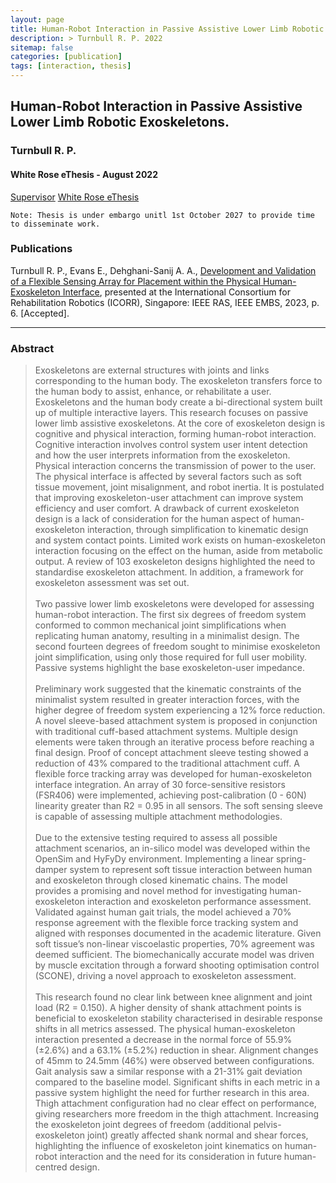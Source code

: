 ```yaml
---
layout: page
title: Human-Robot Interaction in Passive Assistive Lower Limb Robotic Exoskeletons 
description: > Turnbull R. P. 2022
sitemap: false
categories: [publication]
tags: [interaction, thesis]
---
```


<h2> Human-Robot Interaction in Passive Assistive Lower Limb Robotic Exoskeletons. </h2>

<h3> Turnbull R. P. </h3>
<h4> White Rose eThesis - August 2022</h4> 

<!--<a class="btn btn-outline-primary my-1 mr-1" href="/project/true-rehab/">PDF</a>-->
<!--<a class="btn btn-outline-primary my-1 mr-1" href="/project/true-rehab/">Project</a>-->
<a class="btn btn-outline-primary my-1 mr-1" href="https://eps.leeds.ac.uk/mechanical-engineering/staff/110/professor-abbas-a-dehghani-sanij">Supervisor</a>
<a class="btn btn-outline-primary my-1 mr-1" href="https://etheses.whiterose.ac.uk/31307/">White Rose eThesis</a>

~~~
Note: Thesis is under embargo unitl 1st October 2027 to provide time to disseminate work.
~~~

<h3> Publications </h3>

Turnbull R. P., Evans E., Dehghani-Sanij A. A., [Development and Validation of a Flexible Sensing Array for Placement within the Physical Human-Exoskeleton Interface](https://rpturnbull.github.io/publications/ICORR-2023/), presented at the International Consortium for Rehabilitation Robotics (ICORR), Singapore: IEEE RAS, IEEE EMBS, 2023, p. 6. [Accepted].


<hr>

 <h3> Abstract </h3>
<blockquote>
Exoskeletons are external structures with joints and links corresponding to the human body. The exoskeleton transfers force to the human body to assist, enhance, or rehabilitate a user. Exoskeletons and the human body create a bi-directional system built up of multiple interactive layers. This research focuses on passive lower limb assistive exoskeletons. At the core of exoskeleton design is cognitive and physical interaction, forming human-robot interaction. Cognitive interaction involves control system user intent detection and how the user interprets information from the exoskeleton. Physical interaction concerns the transmission of power to the user. The physical interface is affected by several factors such as soft tissue movement, joint misalignment, and robot inertia. It is postulated that improving exoskeleton-user attachment can improve system efficiency and user comfort. A drawback of current exoskeleton design is a lack of consideration for the human aspect of human-exoskeleton interaction, through simplification to kinematic design and system contact points. Limited work exists on human-exoskeleton interaction focusing on the effect on the human, aside from metabolic output. A review of 103 exoskeleton designs highlighted the need to standardise exoskeleton attachment. In addition, a framework for exoskeleton assessment was set out.
<br> <br>
Two passive lower limb exoskeletons were developed for assessing human-robot interaction. The first six degrees of freedom system conformed to common mechanical joint simplifications when replicating human anatomy, resulting in a minimalist design. The second fourteen degrees of freedom sought to minimise exoskeleton joint simplification, using only those required for full user mobility. Passive systems highlight the base exoskeleton-user impedance.
<br> <br>
Preliminary work suggested that the kinematic constraints of the minimalist system resulted in greater interaction forces, with the higher degree of freedom system experiencing a 12% force reduction. A novel sleeve-based attachment system is proposed in conjunction with traditional cuff-based attachment systems. Multiple design elements were taken through an iterative process before reaching a final design. Proof of concept attachment sleeve testing showed a reduction of 43% compared to the traditional attachment cuff. A flexible force tracking array was developed for human-exoskeleton interface integration. An array of 30 force-sensitive resistors (FSR406) were implemented, achieving post-calibration (0 - 60N) linearity greater than R2 = 0.95 in all sensors. The soft sensing sleeve is capable of assessing multiple attachment methodologies.
<br> <br>
Due to the extensive testing required to assess all possible attachment scenarios, an in-silico model was developed within the OpenSim and HyFyDy environment. Implementing a linear spring-damper system to represent soft tissue interaction between human and exoskeleton through closed kinematic chains. The model provides a promising and novel method for investigating human-exoskeleton interaction and exoskeleton performance assessment. Validated against human gait trials, the model achieved a 70% response agreement with the flexible force tracking system and aligned with responses documented in the academic literature. Given soft tissue’s non-linear viscoelastic properties, 70% agreement was deemed sufficient. The biomechanically accurate model was driven by muscle excitation through a forward shooting optimisation control (SCONE), driving a novel approach to exoskeleton assessment. 
<br> <br>
This research found no clear link between knee alignment and joint load (R2 = 0.150). A higher density of shank attachment points is beneficial to exoskeleton stability characterised in desirable response shifts in all metrics assessed. The physical human-exoskeleton interaction presented a decrease in the normal force of 55.9% (±2.6%) and a 63.1% (±5.2%) reduction in shear. Alignment changes of 45mm to 24.5mm (46%) were observed between configurations. Gait analysis saw a similar response with a 21-31% gait deviation compared to the baseline model. Significant shifts in each metric in a passive system highlight the need for further research in this area. Thigh attachment configuration had no clear effect on performance, giving researchers more freedom in the thigh attachment. Increasing the exoskeleton joint degrees of freedom (additional pelvis-exoskeleton joint) greatly affected shank normal and shear forces, highlighting the influence of exoskeleton joint kinematics on human-robot interaction and the need for its consideration in future human-centred design.
</blockquote>




